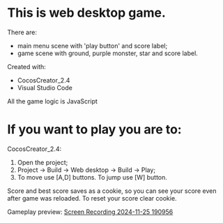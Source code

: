 # This is web desktop game. 
There are: 
* main menu scene with 'play button' and score label;
* game scene with ground, purple monster, star and score label.

Created with:
* CocosCreator_2.4
* Visual Studio Code

All the game logic is JavaScript

# If you want to play you are to:
CocosCreator_2.4:
1. Open the project;
2. Project -> Build -> Web desktop -> Build -> Play;
3. To move use [A,D] buttons. To jump use [W] button.

Score and best score saves as a cookie, so you can see your score even after game was reloaded. To reset your score clear cookie.

Gameplay preview:
[Screen Recording 2024-11-25 190956](https://github.com/user-attachments/assets/a25b361b-c4d7-4c00-857a-12637f6dfae7)
